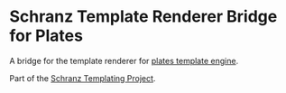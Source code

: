 # Schranz Template Renderer Bridge for Plates

A bridge for the template renderer for [plates template engine](https://github.com/thephpleague/plates).

Part of the [Schranz Templating Project](https://github.com/schranz-templating/templating).
